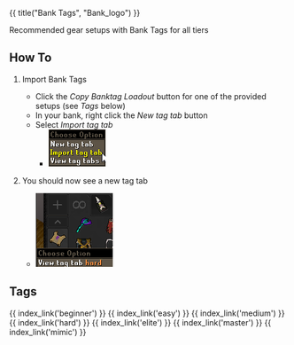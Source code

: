 {{ title("Bank Tags", "Bank_logo") }}

Recommended gear setups with Bank Tags for all tiers

## How To

1. Import Bank Tags
    - Click the *Copy Banktag Loadout* button for one of the provided setups (see *Tags* below)
    - In your bank, right click the *New tag tab* button
    - Select *Import tag tab*
        - ![Bank Tag Import](images/config.png)

2. You should now see a new tag tab
    - ![Bank Tag Example](images/example.png)

## Tags

<div style="width: 100%; padding-bottom:50px;display: flex;flex-direction: row;flex-wrap: wrap;float: left;">
    {{ index_link('beginner') }}
    {{ index_link('easy') }}
    {{ index_link('medium') }}
    {{ index_link('hard') }}
    {{ index_link('elite') }}
    {{ index_link('master') }}
    {{ index_link('mimic') }}
</div>